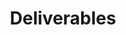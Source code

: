 ---
layout: more-deliverables
permalink: "/modules/person-centered-care/deliverables/"
title: Deliverables

deliverables:
  - text: Please complete the module on cultural connectedness
    link: https://culturallyconnected.ca/
    duration: 60 mins
  - text: Harm Reduction
    link: https://learninghub.phsa.ca/Courses/13040/harm-reduction
    duration: 180 mins
  - text: Please complete the Chronic Disease  Self Management course
    link: https://learninghub.phsa.ca/Courses/11044/chronic-disease-self-management-online
    duration: 15 mins
  - text: "Please complete the module ‘Heart failure: Management and Support"
    link: https://learninghub.phsa.ca/Courses/10892
    duration: 45 mins
  - text: Please complete the module ‘COPD Management’ 
    link: https://learn.vch.ca/m2/course/view.php?id=1236
    duration: 60 mins
  - text: Please complete the module VCH PARIS Clinical Care Plan
    link: https://learninghub.phsa.ca/Courses/15123/paris-6-vch-clinical-care-plan-all
    duration: 15 mins
  - text: Adult IV Manual (complete on unit)
    link: http://vch-connect.vch.ca/policies_manuals/adult_older_adult/adult_iv/Pages/default.aspx
    duration: 30 mins
  - text: Final Quiz
    link: "#"
    duration: 20 mins
---